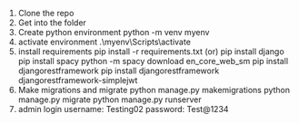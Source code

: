 1. Clone the repo
2. Get into the folder
3. Create python environment
    python -m venv myenv
4. activate environment
    .\myenv\Scripts\activate
5. install requirements
    pip install -r requirements.txt
    (or)
    pip install django
    pip install spacy
    python -m spacy download en_core_web_sm
    pip install djangorestframework
    pip install djangorestframework djangorestframework-simplejwt
6. Make migrations and migrate
    python manage.py makemigrations
    python manage.py migrate
    python manage.py runserver
7. admin login
    username: Testing02
    password: Test@1234